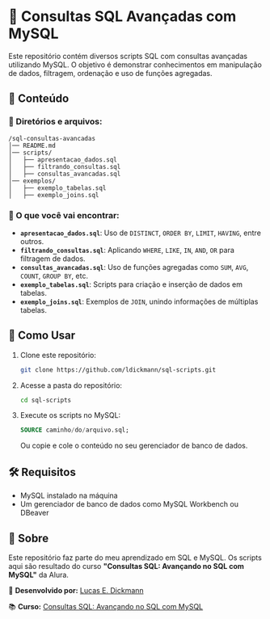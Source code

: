 # 📌 Consultas SQL Avançadas com MySQL

Este repositório contém diversos scripts SQL com consultas avançadas utilizando MySQL. O objetivo é demonstrar conhecimentos em manipulação de dados, filtragem, ordenação e uso de funções agregadas.

## 📖 Conteúdo

### 🔹 Diretórios e arquivos:

```
/sql-consultas-avancadas
│── README.md
│── scripts/
│   ├── apresentacao_dados.sql
│   ├── filtrando_consultas.sql
│   ├── consultas_avancadas.sql
│── exemplos/
│   ├── exemplo_tabelas.sql
│   ├── exemplo_joins.sql
```

### 🔹 O que você vai encontrar:

- **`apresentacao_dados.sql`**: Uso de `DISTINCT`, `ORDER BY`, `LIMIT`, `HAVING`, entre outros.
- **`filtrando_consultas.sql`**: Aplicando `WHERE`, `LIKE`, `IN`, `AND`, `OR` para filtragem de dados.
- **`consultas_avancadas.sql`**: Uso de funções agregadas como `SUM`, `AVG`, `COUNT`, `GROUP BY`, etc.
- **`exemplo_tabelas.sql`**: Scripts para criação e inserção de dados em tabelas.
- **`exemplo_joins.sql`**: Exemplos de `JOIN`, unindo informações de múltiplas tabelas.

## 🚀 Como Usar

1. Clone este repositório:

   ```bash
   git clone https://github.com/ldickmann/sql-scripts.git
   ```

2. Acesse a pasta do repositório:

   ```bash
   cd sql-scripts
   ```

3. Execute os scripts no MySQL:
   ```sql
   SOURCE caminho/do/arquivo.sql;
   ```
   Ou copie e cole o conteúdo no seu gerenciador de banco de dados.

## 🛠 Requisitos

- MySQL instalado na máquina
- Um gerenciador de banco de dados como MySQL Workbench ou DBeaver

## 📌 Sobre

Este repositório faz parte do meu aprendizado em SQL e MySQL. Os scripts aqui são resultado do curso **"Consultas SQL: Avançando no SQL com MySQL"** da Alura.

📌 **Desenvolvido por:** [Lucas E. Dickmann](https://github.com/ldickmann)

📚 **Curso:** [Consultas SQL: Avançando no SQL com MySQL](https://cursos.alura.com.br/course/mysql-consultas-sql)
